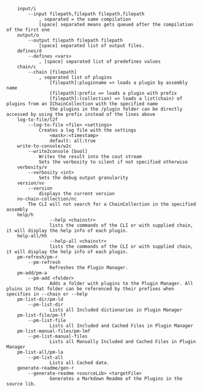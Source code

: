 		input/i
			--input filepath,filepath filepath,filepath
				, separated = the same compilation
				[space] separated means gets queued after the compilation of the first one
		output/o
			--output filepath filepath filepath
				[space] separated list of output files.
		defines/d
			--defines <vars>
				, [space] separated list of predefines values
		chain/c
			--chain [filepath]
				, separated list of plugins
					[filepath]:pluginname => loads a plugin by assembly name
					[filepath]:prefix => loads a plugin with prefix
					[filepath]:(collection) => loads a list(chain) of plugins from an IChainCollection with the specified name
					the plugins in the /plugin folder can be directly accessed by using the prefix instead of the lines above
		log-to-file/l2f
			--log-to-file <file> <settings>
				Creates a log file with the settings
					<mask>:<timestamp>
					default: all:true
		write-to-console/w2c
			--write2console [bool]
				Writes the result into the cout stream
				Sets the verbosity to silent if not specified otherwise
		verbosity/v
			--verbosity <int>
				Sets the debug output granularity
		version/vv
			--version
				displays the current version
		no-chain-collection/nc
			The CLI will not search for a ChainCollection in the specified assembly
		help/h
					--help <chainstr>
					lists the commands of the CLI or with supplied chain, it will display the help info of each plugin.
		help-all/hh
					--help-all <chainstr>
					lists the commands of the CLI or with supplied chain, it will display the help info of each plugin.
		pm-refresh/pm-r
			--pm-refresh
					Refreshes the Plugin Manager.
		pm-add/pm-a
			--pm-add <folder>
					Adds a folder with plugins to the Plugin Manager. All pluins in that folder can be referenced by their prefixes when specifies in --chain or --help
		pm-list-dir/pm-ld
			--pm-list-dir
					Lists all Included dictionaries in Plugin Manager
		pm-list-file/pm-lf
			--pm-list-file
					Lists all Included and Cached Files in Plugin Manager
		pm-list-manual-files/pm-lmf
			--pm-list-manual-files
					Lists all Manually Included and Cached Files in Plugin Manager
		pm-list-all/pm-la
			--pm-list-all
					Lists all Cached data.
		generate-readme/gen-r
			--generate-readme <sourceLib> <targetFile>
					Generates a Markdown Readme of the Plugins in the source lib.

